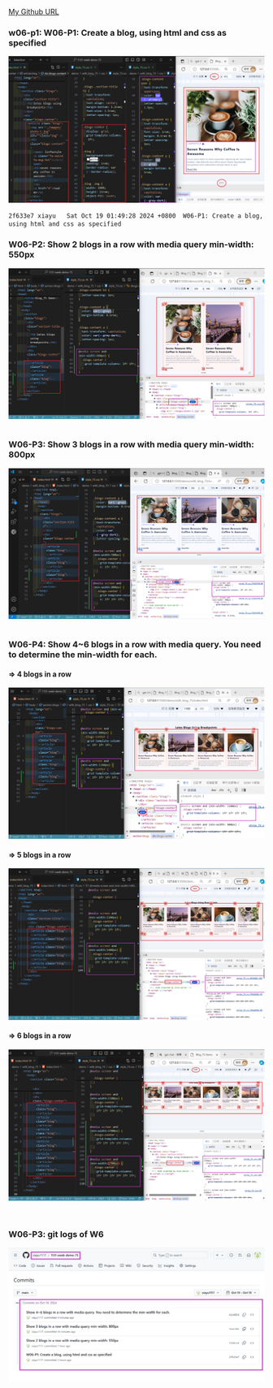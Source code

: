 [My Github URL](https://github.com/xiayu1117/113-sweb-demo-75)

### w06-p1: W06-P1: Create a blog, using html and css as specified

![](w06-p1.png)

```
2f633e7 xiayu   Sat Oct 19 01:49:28 2024 +0800  W06-P1: Create a blog, using html and css as specified
```

### W06-P2: Show 2 blogs in a row with media query min-width: 550px

![](w06-p2.png)

```

```

### W06-P3: Show 3 blogs in a row with media query min-width: 800px

![](w06-p3.png)

```

```

### W06-P4: Show 4~6 blogs in a row with media query. You need to determine the min-width for each.
 
#### => 4 blogs in a row
 
![](w06-p4-1.png)
 
#### => 5 blogs in a row
 
![](w06-p4-2.png)
 
#### => 6 blogs in a row
 
![](w06-p4-3.png)
 
```
 
```

### W06-P3: git logs of W6
 
![](w06-logs.png)